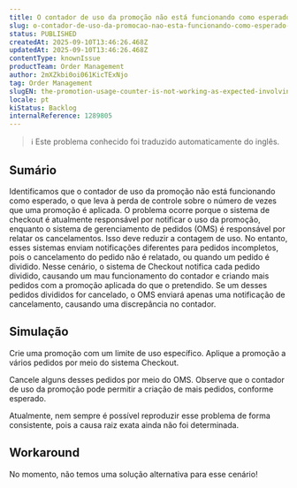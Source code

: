 ```yaml
---
title: O contador de uso da promoção não está funcionando como esperado, envolvendo divisões de pedidos e pedidos incompletos.
slug: o-contador-de-uso-da-promocao-nao-esta-funcionando-como-esperado-envolvendo-divisoes-de-pedidos-e-pedidos-incompletos
status: PUBLISHED
createdAt: 2025-09-10T13:46:26.468Z
updatedAt: 2025-09-10T13:46:26.468Z
contentType: knownIssue
productTeam: Order Management
author: 2mXZkbi0oi061KicTExNjo
tag: Order Management
slugEN: the-promotion-usage-counter-is-not-working-as-expected-involving-order-splits-and-incomplete-orders
locale: pt
kiStatus: Backlog
internalReference: 1289805
---
```


>ℹ️ Este problema conhecido foi traduzido automaticamente do inglês.

## Sumário


Identificamos que o contador de uso da promoção não está funcionando como esperado, o que leva à perda de controle sobre o número de vezes que uma promoção é aplicada.
O problema ocorre porque o sistema de checkout é atualmente responsável por notificar o uso da promoção, enquanto o sistema de gerenciamento de pedidos (OMS) é responsável por relatar os cancelamentos.
Isso deve reduzir a contagem de uso. No entanto, esses sistemas enviam notificações diferentes para pedidos incompletos, pois o cancelamento do pedido não é relatado, ou quando um pedido é dividido. Nesse cenário, o sistema de Checkout notifica cada pedido dividido, causando um mau funcionamento do contador e criando mais pedidos com a promoção aplicada do que o pretendido. Se um desses pedidos divididos for cancelado, o OMS enviará apenas uma notificação de cancelamento, causando uma discrepância no contador.
## Simulação


Crie uma promoção com um limite de uso específico.
Aplique a promoção a vários pedidos por meio do sistema Checkout.

Cancele alguns desses pedidos por meio do OMS.
Observe que o contador de uso da promoção pode permitir a criação de mais pedidos, conforme esperado.

Atualmente, nem sempre é possível reproduzir esse problema de forma consistente, pois a causa raiz exata ainda não foi determinada.


## Workaround


No momento, não temos uma solução alternativa para esse cenário!



